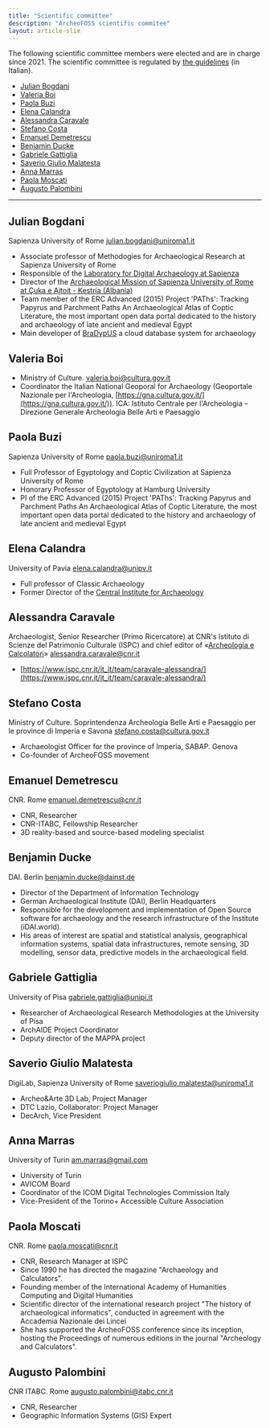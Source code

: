 ```yaml
---
title: "Scientific committee"
description: "ArcheoFOSS scientific commitee"
layout: article-slim
---
```


The following scientific committee members were elected and are in charge since 2021. The scientific committee is regulated by [the guidelines](https://associazione.archeofoss.org/index.php/Linee_guida_CS_e_CO) (in Italian).

- [Julian Bogdani](#julian-bogdani)
- [Valeria Boi](#valeria-boi)
- [Paola Buzi](#paola-buzi)
- [Elena Calandra](#elena-calandra)
- [Alessandra Caravale](#alessandra-caravale)
- [Stefano Costa](#stefano-costa)
- [Emanuel Demetrescu](#emanuel-demetrescu)
- [Benjamin Ducke](#benjamin-ducke)
- [Gabriele Gattiglia](#gabriele-gattiglia)
- [Saverio Giulio Malatesta](#saverio-giulio-malatesta)
- [Anna Marras](#anna-marras)
- [Paola Moscati](#paola-moscati)
- [Augusto Palombini](#augusto-palombini)

---

## Julian Bogdani
Sapienza University of Rome [julian.bogdani@uniroma1.it](mailto:julian.bogdani@uniroma1.it)
- Associate professor of Methodogies for Archaeological Research at Sapienza University of Rome
- Responsible of the [Laboratory for Digital Archaeology at Sapienza](http://purl.org/lad)
- Director of the [Archaeological Mission of Sapienza University of Rome at Çuka e Ajtoit  - Kestría (Albania)](http://purl.org/lad/cuka-e-ajtoit)
- Team member of the ERC Advanced (2015) Project 'PAThs': Tracking Papyrus and Parchment Paths An Archaeological Atlas of Coptic Literature, the most important open data portal dedicated to the history and archaeology of late ancient and medieval Egypt
- Main developer of [BraDypUS](https://github.com/bdus-db/BraDypUS) a cloud database system for archaeology

## Valeria Boi
- Ministry of Culture. [valeria.boi@cultura.gov.it](mailto:valeria.boi@cultura.gov.it)
- Coordinator the Italian National Geoporal for Archaeology (Geoportale Nazionale per l'Archeologia, [https://gna.cultura.gov.it/](https://gna.cultura.gov.it/)).  ICA: Istituto Centrale per l'Archeologia – Direzione Generale Archeologia Belle Arti e Paesaggio

## Paola Buzi
Sapienza University of Rome [paola.buzi@uniroma1.it](mailto:paola.buzi@uniroma1.it)
- Full Professor of Egyptology and Coptic Civilization at Sapienza University of Rome
- Honorary Professor of Egyptology at Hamburg University
- PI of the ERC Advanced (2015) Project 'PAThs': Tracking Papyrus and Parchment Paths An Archaeological Atlas of Coptic Literature, the most important open data portal dedicated to the history and archaeology of late ancient and medieval Egypt
  
## Elena Calandra
University of Pavia  [elena.calandra@unipv.it](mailto:elena.calandra@unipv.it)
- Full professor of Classic Archaeology
- Former Director of the [Central Institute for Archaeology](http://ic_archeo.beniculturali.it)

## Alessandra Caravale
Archaeologist, Senior Researcher (Primo Ricercatore) at CNR's Istituto di Scienze del Patrimonio Culturale (ISPC) and chief editor of «[Archeologia e Calcolatori](https://www.archcalc.cnr.it/)» [alessandra.caravale@cnr.it](mailto:alessandra.caravale@cnr.it)
- [https://www.ispc.cnr.it/it_it/team/caravale-alessandra/](https://www.ispc.cnr.it/it_it/team/caravale-alessandra/)

## Stefano Costa
Ministry of Culture. Soprintendenza Archeologia Belle Arti e Paesaggio per le province di Imperia e Savona [stefano.costa@cultura.gov.it](mailto:stefano.costa@cultura.gov.it)
- Archaeologist Officer for the province of Imperia, SABAP. Genova
- Co-founder of ArcheoFOSS movement

## Emanuel Demetrescu
CNR. Rome  [emanuel.demetrescu@cnr.it](mailto:emanuel.demetrescu@cnr.it)
- CNR, Researcher
- CNR-ITABC, Fellowship Researcher
- 3D reality-based and source-based modeling specialist

## Benjamin Ducke
DAI. Berlin [benjamin.ducke@dainst.de](mailto:benjamin.ducke@dainst.de)
- Director of the Department of Information Technology
- German Archaeological Institute (DAI), Berlin Headquarters
- Responsible for the development and implementation of Open Source software for archaeology and the research infrastructure of the Institute (iDAI.world).
- His areas of interest are spatial and statistical analysis, geographical information systems, spatial data infrastructures, remote sensing, 3D modelling, sensor data, predictive models in the archaeological field.

## Gabriele Gattiglia
University of Pisa [gabriele.gattiglia@unipi.it](mailto:gabriele.gattiglia@unipi.it)
- Researcher of Archaeological Research Methodologies at the University of Pisa
- ArchAIDE Project Coordinator
- Deputy director of the MAPPA project

## Saverio Giulio Malatesta
DigiLab, Sapienza University of Rome [saveriogiulio.malatesta@uniroma1.it](mailto:saveriogiulio.malatesta@uniroma1.it)
- Archeo&Arte 3D Lab, Project Manager
- DTC Lazio, Collaborator: Project Manager
- DecArch, Vice President

## Anna Marras
University of Turin [am.marras@gmail.com](mailto:am.marras@gmail.com)
- University of Turin
- AVICOM Board
- Coordinator of the ICOM Digital Technologies Commission Italy
- Vice-President of the Torino+ Accessible Culture Association

## Paola Moscati
CNR. Rome [paola.moscati@cnr.it](mailto:paola.moscati@cnr.it)
- CNR, Research Manager at ISPC
- Since 1990 he has directed the magazine "Archaeology and Calculators".
- Founding member of the International Academy of Humanities Computing and Digital Humanities
- Scientific director of the international research project "The history of archaeological informatics", conducted in agreement with the Accademia Nazionale dei Lincei
- She has supported the ArcheoFOSS conference since its inception, hosting the Proceedings of numerous editions in the journal "Archeology and Calculators".

## Augusto Palombini
CNR ITABC. Rome [augusto.palombini@itabc.cnr.it](mailto:augusto.palombini@itabc.cnr.it)
- CNR, Researcher
- Geographic Information Systems (GIS) Expert
